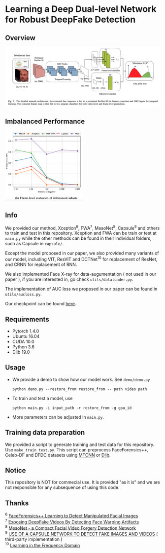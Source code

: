 # Learning a Deep Dual-level Network for Robust DeepFake Detection


## Overview

![](./imgs/overview.png)

## Imbalanced Performance

<img src="./imgs/imbalanced performance.png" width="50%" />


## Info

We provided our method, Xception<sup>6</sup>, FWA<sup>7</sup>, MesoNet<sup>8</sup>, Capsule<sup>9</sup> and others to train and test in this repository. Xception and FWA can be train or test at `main.py` while the other methods can be found in their individual folders, such as Capsule in `capsule/`.

Except the model proposed in our paper, we also provided many variants of our model, including VIT, ResVIT and DCTNet<sup>10</sup> for replacement of ResNet, and CRNN for replacement of RNN.

We also implemented Face X-ray for data-augumentation ( not used in our paper ), if you are interested in, go check `utils/dataloader.py`.

The implementation of AUC loss we proposed in our paper can be found in `utils/aucloss.py`.

Our checkpoint can be found [here](https://drive.google.com/file/d/144ol1u4Kz4HwOsG3qvEeVqH8bpqCvaOU/view?usp=sharing).


## Requirements

- Pytorch 1.4.0
- Ubuntu 16.04
- CUDA 10.0
- Python 3.6
- Dlib 19.0

## Usage 

- We provide a demo to show how our model work. See `demo/demo.py`
  ```shell
  python demo.py --restore_from restore_from -- path video path
  ```

- To train and test a model, use 

  ```shell
  python main.py -i input_path -r restore_from -g gpu_id
  ```

- More parameters can be adjusted in `main.py`.

## Training data preparation

We provided a script to generate training and test data for this repository. Use `make_train_test.py`. This script can preprocess FaceForensics++, Celeb-DF and DFDC datasets using [MTCNN](https://github.com/ipazc/mtcnn) or [Dlib](https://github.com/davisking/dlib/).

## Notice

This repository is NOT for commecial use. It is provided "as it is" and we are not responsible for any subsequence of using this code.


## Thanks

<sup>6</sup> [FaceForensics++ Learning to Detect Manipulated Facial Images](https://github.com/ondyari/FaceForensics) </br>
<sup>7</sup> [Exposing DeepFake Videos By Detecting Face Warping Artifacts](https://github.com/yuezunli/CVPRW2019_Face_Artifacts) </br>
<sup>8</sup> [MesoNet - a Compact Facial Video Forgery Detection Network](https://github.com/DariusAf/MesoNet) </br>
<sup>9</sup> [USE OF A CAPSULE NETWORK TO DETECT FAKE IMAGES AND VIDEOS](https://github.com/raohashim/DFD) ( third-party implementation ) </br>
<sup>10</sup> [Learning in the Frequency Domain](https://github.com/calmevtime/DCTNet)
